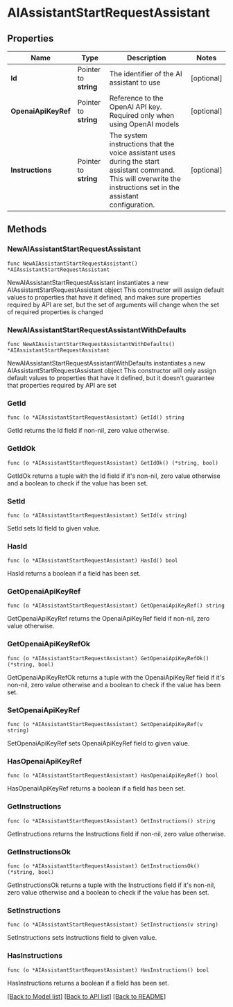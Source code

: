 # AIAssistantStartRequestAssistant

## Properties

Name | Type | Description | Notes
------------ | ------------- | ------------- | -------------
**Id** | Pointer to **string** | The identifier of the AI assistant to use | [optional] 
**OpenaiApiKeyRef** | Pointer to **string** | Reference to the OpenAI API key. Required only when using OpenAI models | [optional] 
**Instructions** | Pointer to **string** | The system instructions that the voice assistant uses during the start assistant command. This will overwrite the instructions set in the assistant configuration. | [optional] 

## Methods

### NewAIAssistantStartRequestAssistant

`func NewAIAssistantStartRequestAssistant() *AIAssistantStartRequestAssistant`

NewAIAssistantStartRequestAssistant instantiates a new AIAssistantStartRequestAssistant object
This constructor will assign default values to properties that have it defined,
and makes sure properties required by API are set, but the set of arguments
will change when the set of required properties is changed

### NewAIAssistantStartRequestAssistantWithDefaults

`func NewAIAssistantStartRequestAssistantWithDefaults() *AIAssistantStartRequestAssistant`

NewAIAssistantStartRequestAssistantWithDefaults instantiates a new AIAssistantStartRequestAssistant object
This constructor will only assign default values to properties that have it defined,
but it doesn't guarantee that properties required by API are set

### GetId

`func (o *AIAssistantStartRequestAssistant) GetId() string`

GetId returns the Id field if non-nil, zero value otherwise.

### GetIdOk

`func (o *AIAssistantStartRequestAssistant) GetIdOk() (*string, bool)`

GetIdOk returns a tuple with the Id field if it's non-nil, zero value otherwise
and a boolean to check if the value has been set.

### SetId

`func (o *AIAssistantStartRequestAssistant) SetId(v string)`

SetId sets Id field to given value.

### HasId

`func (o *AIAssistantStartRequestAssistant) HasId() bool`

HasId returns a boolean if a field has been set.

### GetOpenaiApiKeyRef

`func (o *AIAssistantStartRequestAssistant) GetOpenaiApiKeyRef() string`

GetOpenaiApiKeyRef returns the OpenaiApiKeyRef field if non-nil, zero value otherwise.

### GetOpenaiApiKeyRefOk

`func (o *AIAssistantStartRequestAssistant) GetOpenaiApiKeyRefOk() (*string, bool)`

GetOpenaiApiKeyRefOk returns a tuple with the OpenaiApiKeyRef field if it's non-nil, zero value otherwise
and a boolean to check if the value has been set.

### SetOpenaiApiKeyRef

`func (o *AIAssistantStartRequestAssistant) SetOpenaiApiKeyRef(v string)`

SetOpenaiApiKeyRef sets OpenaiApiKeyRef field to given value.

### HasOpenaiApiKeyRef

`func (o *AIAssistantStartRequestAssistant) HasOpenaiApiKeyRef() bool`

HasOpenaiApiKeyRef returns a boolean if a field has been set.

### GetInstructions

`func (o *AIAssistantStartRequestAssistant) GetInstructions() string`

GetInstructions returns the Instructions field if non-nil, zero value otherwise.

### GetInstructionsOk

`func (o *AIAssistantStartRequestAssistant) GetInstructionsOk() (*string, bool)`

GetInstructionsOk returns a tuple with the Instructions field if it's non-nil, zero value otherwise
and a boolean to check if the value has been set.

### SetInstructions

`func (o *AIAssistantStartRequestAssistant) SetInstructions(v string)`

SetInstructions sets Instructions field to given value.

### HasInstructions

`func (o *AIAssistantStartRequestAssistant) HasInstructions() bool`

HasInstructions returns a boolean if a field has been set.


[[Back to Model list]](../README.md#documentation-for-models) [[Back to API list]](../README.md#documentation-for-api-endpoints) [[Back to README]](../README.md)


